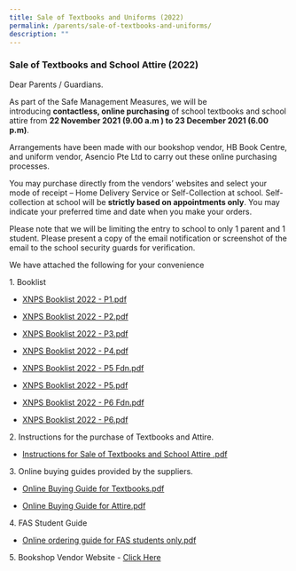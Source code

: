 ```yaml
---
title: Sale of Textbooks and Uniforms (2022)
permalink: /parents/sale-of-textbooks-and-uniforms/
description: ""
---
```

### Sale of Textbooks and School Attire (2022)

Dear Parents / Guardians. 

As part of the Safe Management Measures, we will be introducing **contactless, online purchasing** of school textbooks and school attire from **22 November 2021 (9.00 a.m ) to 23 December 2021 (6.00 p.m)**.

Arrangements have been made with our bookshop vendor, HB Book Centre, and uniform vendor, Asencio Pte Ltd to carry out these online purchasing processes.  

You may purchase directly from the vendors’ websites and select your mode of receipt – Home Delivery Service or Self-Collection at school. Self-collection at school will be **strictly based on appointments only**. You may indicate your preferred time and date when you make your orders.  

Please note that we will be limiting the entry to school to only 1 parent and 1 student. Please present a copy of the email notification or screenshot of the email to the school security guards for verification.

We have attached the following for your convenience

1\. Booklist

*   [XNPS Booklist 2022 - P1.pdf](/files/2022booklist_p1.pdf)
    
*   [XNPS Booklist 2022 - P2.pdf](/files/2022booklist_p2.pdf)
    
*   [XNPS Booklist 2022 - P3.pdf](/files/2022booklist_p3.pdf)
    
*   [XNPS Booklist 2022 - P4.pdf](/files/2022booklist_p4.pdf)
    
*   [XNPS Booklist 2022 - P5 Fdn.pdf](/files/2022booklist_p5f.pdf)  
    
*   [XNPS Booklist 2022 - P5.pdf](/files/2022booklist_p5.pdf)
    
*   [XNPS Booklist 2022 - P6 Fdn.pdf](/files/2022booklist_p6f.pdf)
    
*   [XNPS Booklist 2022 - P6.pdf](/files/2022booklist_p6.pdf)

2\. Instructions for the purchase of Textbooks and Attire.  

*   [Instructions for Sale of Textbooks and School Attire .pdf](/files/Instructions%20for%20Sale%20of%20Textbooks%20and%20School%20Attire%20.pdf)
      
    

3\. Online buying guides provided by the suppliers. 

*   [Online Buying Guide for Textbooks.pdf](/files/Online%20Buying%20Guide%20for%20Textbooks.pdf)
    
*   [Online Buying Guide for Attire.pdf](/files/Online%20Buying%20Guide%20for%20Attire.pdf)
    

  
4\. FAS Student Guide  

*   [Online ordering guide for FAS students only.pdf](/files/Online%20ordering%20guide%20for%20FAS%20students%20only.pdf)

  

5\. Bookshop Vendor Website - [Click Here](http://www.ihuntforbooks.com/)